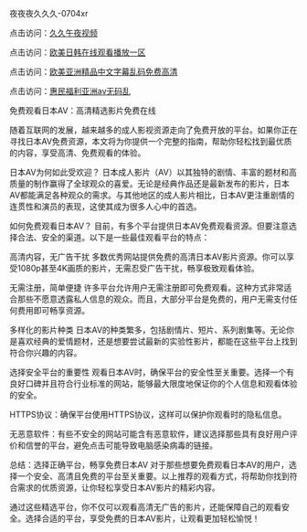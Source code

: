 
夜夜夜久久久-0704xr


点击访问：<a href="https://gda-c7m.pages.dev/">久久午夜视频</a>

点击访问：<a href="https://bsdf-5f5.pages.dev/">欧美日韩在线观看播放一区</a>

点击访问：<a href="https://cfad.pages.dev/">欧美亚洲精品中文字幕乱码免费高清</a>

点击访问：<a href="https://rtj-3zo.pages.dev/">惠民福利亚洲av无码乱</a>


免费观看日本AV：高清精选影片免费在线

随着互联网的发展，越来越多的成人影视资源走向了免费开放的平台。如果你正在寻找日本AV免费资源，本文将为你提供一个完整的指南，帮助你轻松找到最优质的内容，享受高清、免费观看的体验。

日本AV为何如此受欢迎？
日本成人影片（AV）以其独特的剧情、丰富的题材和高质量的制作赢得了全球观众的喜爱。无论是经典作品还是最新发布的影片，日本AV都能满足各种观众的需求。与其他地区的成人影片相比，日本AV更注重剧情的连贯性和演员的表现，这使其成为很多人心中的首选。

如何免费观看日本AV？
目前，有多个平台提供日本AV免费观看资源。但要注意选择合法、安全的渠道。以下是一些最佳观看平台的特点：

高清内容，无广告干扰
多数优秀网站提供免费的高清日本AV影片资源。你可以享受1080p甚至4K画质的影片，无需忍受广告干扰，畅享极致观看体验。

无需注册，简单便捷
许多平台允许用户无需注册即可免费观看。这种方式非常适合那些不愿意透露私人信息的观众。而且，大部分平台是免费的，用户无需支付任何费用即可畅享资源。

多样化的影片种类
日本AV的种类繁多，包括剧情片、短片、系列剧集等。无论你是喜欢经典的爱情题材，还是想要尝试最新的实验性影片，都能在这些平台上找到符合你兴趣的内容。

选择安全平台的重要性
观看日本AV时，确保平台的安全性至关重要。选择一个有良好口碑并且符合行业标准的网站，能够最大限度地保证你的个人信息和观看体验的安全。

HTTPS协议：确保平台使用HTTPS协议，这样可以保护你观看时的隐私信息。

无恶意软件：有些不安全的网站可能含有恶意软件，建议选择那些具有良好用户评价和信誉的平台，避免点击可能导致电脑感染病毒的链接。

总结：选择正确平台，畅享免费日本AV
对于那些想要免费观看日本AV的用户，选择一个安全、高清且免费的平台至关重要。以上推荐的观看方式，将帮助你找到符合需求的优质资源，让你轻松享受日本AV影片的精彩内容。

通过这些精选平台，你不仅可以观看高清无广告的影片，还能保障自己的观看安全。选择合适的平台，享受免费的日本AV影片，让观看更加轻松愉悦！







<span style="display:none;">[Canonical link](https://github.com/dtnnn20250704/464846）</span>
